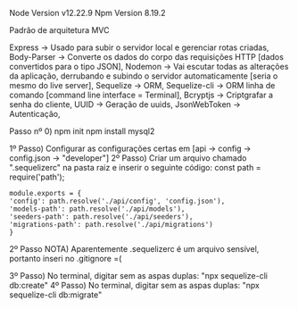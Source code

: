 Node Version v12.22.9
Npm Version 8.19.2

Padrão de arquitetura MVC

Express -> Usado para subir o servidor local e gerenciar rotas criadas,
Body-Parser -> Converte os dados do corpo das requisições HTTP [dados convertidos para o tipo JSON],
Nodemon -> Vai escutar todas as alterações da aplicação, derrubando e subindo o servidor automaticamente [seria o mesmo do live server],
Sequelize -> ORM,
Sequelize-cli -> ORM linha de comando [command line interface = Terminal],
Bcryptjs -> Criptgrafar a senha do cliente,
UUID -> Geração de uuids,
JsonWebToken -> Autenticação,



Passo nº 0)
    npm init
    npm install mysql2

1º Passo) Configurar as configurações certas em [api -> config -> config.json -> "developer"]
2º Passo) Criar um arquivo chamado ".sequelizerc" na pasta raiz e inserir o seguinte código:
    const path = require('path');

    module.exports = {
    'config': path.resolve('./api/config', 'config.json'),
    'models-path': path.resolve('./api/models'),
    'seeders-path': path.resolve('./api/seeders'),
    'migrations-path': path.resolve('./api/migrations')
    }

2º Passo NOTA) Aparentemente .sequelizerc é um arquivo sensível, portanto inseri no .gitignore =(

3º Passo) No terminal, digitar sem as aspas duplas: "npx sequelize-cli db:create"
4º Passo) No terminal, digitar sem as aspas duplas: "npx sequelize-cli db:migrate"
